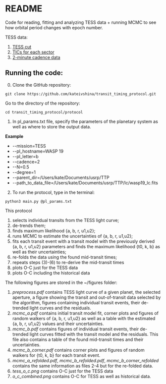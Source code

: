 # README

Code for reading, fitting and analyzing TESS data + running MCMC to see how orbital period changes with epoch number.

TESS data:
1) [TESS cut](https://mast.stsci.edu/tesscut/) 
2) [TICs for each sector](https://tess.mit.edu/observations/sector-17/)
3) [2-minute cadence data](https://mast.stsci.edu/portal/Mashup/Clients/Mast/Portal.html)

## Running the code:

0. Clone the GitHub repository:

```
git clone https://github.com/kateivshina/transit_timing_protocol.git
```

Go to the directory of the repository:

```
cd transit_timing_protocol/protocol
```

1. In pl_params.txt file, specify the parameters of the planetary system as well as where to store the output data.

**Example**
- --mission=TESS
- --pl_hostname=WASP 19
- --pl_letter=b
- --cadence=2
- --N=0.5
- --degree=1
- --parent_dir=/Users/kate/Documents/usrp/TTP
- --path_to_data_file=/Users/kate/Documents/usrp/TTP/lc/wasp19_lc.fits

2. To run the protocol, type in the terminal:

```
python3 main.py @pl_params.txt
```

This protocol 
1. selects individual transits from the TESS light curve; 
2. de-trends them; 
3. finds maximum likelihood {a, b, r, u1,u2}; 
4. runs MCMC to estimate the uncertainties of {a, b, r, u1,u2}; 
5. fits each transit event with a transit model with the previously derived {a, b, r, u1,u2} parameters and finds the maximum likelihood {t0, k, b} as well as their uncertainties; 
6. re-folds the data using the found mid-transit times; 
7. repeats steps  (3)-(6) to re-derive the mid-transit times
8. plots O-C just for the TESS data
9. plots O-C including the historical data

The following figures are stored in the ~/figures folder:
1. *preprocess.pdf* contains TESS light curve of a given planet, the selected aperture, a figure showing the transit and out-of-transit data selected by the algorithm, figures containing individual transit events, their de-trended light curves and the residuals.
2. *mcmc_a.pdf* contains initial transit model fit, corner plots and figures of random walkers of  {a, b, r, u1,u2} as well as a table with the estimated {a, b, r, u1,u2} values and their uncertainties.
3. *mcmc_b.pdf* contains figures of individual transit events, their de-trended light curves fitted with the transit model and the residuals. This file also contains a table of the found mid-transit times and their uncertainties.
4.  *mcmc_b_corner.pdf* contains corner plots and figures of random walkers for {t0, k, b} for each transit event.
5. *mcmc_a_refolded.pdf*, *mcmc_b_refolded.pdf*, *mcmc_b_corner_refolded* contains the same information as files 2-4 but for the re-folded data.
6. *tess_o_c.png* contains O-C just for the TESS data
7. *o_c_combined.png* contains O-C for TESS as well as historical data.
